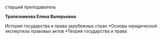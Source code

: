 старший преподаватель



**Трапезникова Елена Валерьевна**

История государства и права зарубежных стран
	*Основы юридической экспертизы правовых актов
	*Теория государства и права